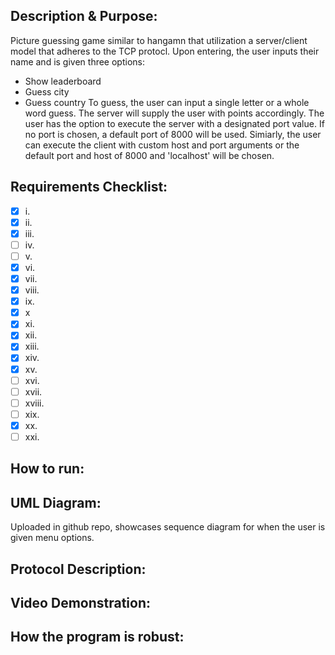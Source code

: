 ## Description & Purpose:

  Picture guessing game similar to hangamn that utilization a server/client model that adheres to the TCP protocl. Upon entering, the user inputs their name
  and is given three options:
  - Show leaderboard
  - Guess city
  - Guess country
  To guess, the user can input a single letter or a whole word guess. The server will supply the user with points accordingly. The user has the option to 
  execute the server with a designated port value. If no port is chosen, a default port of 8000 will be used. Simiarly, the user can execute the client with
  custom host and port arguments or the default port and host of 8000 and 'localhost' will be chosen.

## Requirements Checklist:
- [x] i.
- [x] ii.
- [x] iii.
- [ ] iv.
- [ ] v.
- [x] vi.
- [x] vii.
- [x] viii.
- [x] ix.
- [x] x
- [x] xi.
- [x] xii.
- [x] xiii.
- [x] xiv.
- [x] xv.
- [ ] xvi.
- [ ] xvii.
- [ ] xviii.
- [ ] xix.
- [x] xx.
- [ ] xxi.

## How to run:
  


## UML Diagram:
  Uploaded in github repo, showcases sequence diagram for when the user is given menu options.

## Protocol Description:


## Video Demonstration:



## How the program is robust:

